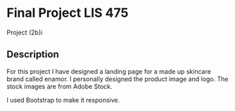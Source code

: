 # Final Project LIS 475
Project (2b)i

## Description
For this project I have designed a landing page for a made up skincare brand called enamor. I personally designed the product image and logo. The stock images are from Adobe Stock. 

I used Bootstrap to make it responsive.
